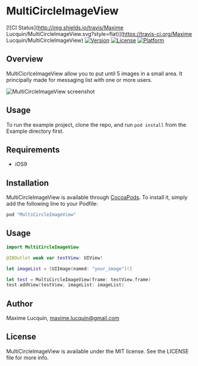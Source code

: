 # MultiCircleImageView

[![CI Status](http://img.shields.io/travis/Maxime Lucquin/MultiCircleImageView.svg?style=flat)](https://travis-ci.org/Maxime Lucquin/MultiCircleImageView)
[![Version](https://img.shields.io/cocoapods/v/MultiCircleImageView.svg?style=flat)](http://cocoapods.org/pods/MultiCircleImageView)
[![License](https://img.shields.io/cocoapods/l/MultiCircleImageView.svg?style=flat)](http://cocoapods.org/pods/MultiCircleImageView)
[![Platform](https://img.shields.io/cocoapods/p/MultiCircleImageView.svg?style=flat)](http://cocoapods.org/pods/MultiCircleImageView)

## Overview

MultiCicrlceImageView allow you to put until 5 images in a small area. It principally made for messaging list with one or more users.

![](MultiCircleImageViewScreen?raw=true "MultiCircleImageView screenshot")


## Usage

To run the example project, clone the repo, and run `pod install` from the Example directory first.

## Requirements

* iOS9

## Installation

MultiCircleImageView is available through [CocoaPods](http://cocoapods.org). To install
it, simply add the following line to your Podfile:

```ruby
pod "MultiCircleImageView"
```

## Usage

```Swift
import MultiCircleImageView

@IBOutlet weak var testView: UIView!

let imageList = [UIImage(named: "your_image")!]

let test = MultiCircleImageView(frame: testView.frame)
test.addView(testView, imageList: imageList)

```

## Author

Maxime Lucquin, maxime.lucquin@gmail.com

## License

MultiCircleImageView is available under the MIT license. See the LICENSE file for more info.
